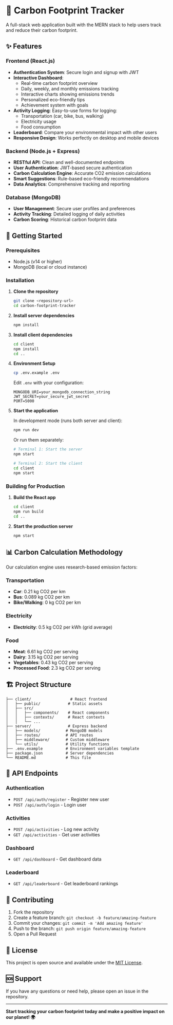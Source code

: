 
# 🌱 Carbon Footprint Tracker

A full-stack web application built with the MERN stack to help users track and reduce their carbon footprint.

## ✨ Features

### Frontend (React.js)
- **Authentication System**: Secure login and signup with JWT
- **Interactive Dashboard**: 
  - Real-time carbon footprint overview
  - Daily, weekly, and monthly emissions tracking
  - Interactive charts showing emissions trends
  - Personalized eco-friendly tips
  - Achievement system with goals
- **Activity Logging**: Easy-to-use forms for logging:
  - Transportation (car, bike, bus, walking)
  - Electricity usage
  - Food consumption
- **Leaderboard**: Compare your environmental impact with other users
- **Responsive Design**: Works perfectly on desktop and mobile devices

### Backend (Node.js + Express)
- **RESTful API**: Clean and well-documented endpoints
- **User Authentication**: JWT-based secure authentication
- **Carbon Calculation Engine**: Accurate CO2 emission calculations
- **Smart Suggestions**: Rule-based eco-friendly recommendations
- **Data Analytics**: Comprehensive tracking and reporting

### Database (MongoDB)
- **User Management**: Secure user profiles and preferences
- **Activity Tracking**: Detailed logging of daily activities
- **Carbon Scoring**: Historical carbon footprint data

## 🚀 Getting Started

### Prerequisites
- Node.js (v14 or higher)
- MongoDB (local or cloud instance)

### Installation

1. **Clone the repository**
   ```bash
   git clone <repository-url>
   cd carbon-footprint-tracker
   ```

2. **Install server dependencies**
   ```bash
   npm install
   ```

3. **Install client dependencies**
   ```bash
   cd client
   npm install
   cd ..
   ```

4. **Environment Setup**
   ```bash
   cp .env.example .env
   ```
   
   Edit `.env` with your configuration:
   ```
   MONGODB_URI=your_mongodb_connection_string
   JWT_SECRET=your_secure_jwt_secret
   PORT=5000
   ```

5. **Start the application**
   
   In development mode (runs both server and client):
   ```bash
   npm run dev
   ```
   
   Or run them separately:
   ```bash
   # Terminal 1: Start the server
   npm start
   
   # Terminal 2: Start the client
   cd client
   npm start
   ```

### Building for Production

1. **Build the React app**
   ```bash
   cd client
   npm run build
   cd ..
   ```

2. **Start the production server**
   ```bash
   npm start
   ```

## 📊 Carbon Calculation Methodology

Our calculation engine uses research-based emission factors:

### Transportation
- **Car**: 0.21 kg CO2 per km
- **Bus**: 0.089 kg CO2 per km  
- **Bike/Walking**: 0 kg CO2 per km

### Electricity
- **Electricity**: 0.5 kg CO2 per kWh (grid average)

### Food
- **Meat**: 6.61 kg CO2 per serving
- **Dairy**: 3.15 kg CO2 per serving
- **Vegetables**: 0.43 kg CO2 per serving
- **Processed Food**: 2.3 kg CO2 per serving

## 🏗️ Project Structure

```
├── client/                 # React frontend
│   ├── public/            # Static assets
│   ├── src/
│   │   ├── components/    # React components
│   │   ├── contexts/      # React contexts
│   │   └── ...
├── server/                # Express backend
│   ├── models/           # MongoDB models
│   ├── routes/           # API routes
│   ├── middleware/       # Custom middleware
│   └── utils/            # Utility functions
├── .env.example          # Environment variables template
├── package.json          # Server dependencies
└── README.md             # This file
```

## 🔗 API Endpoints

### Authentication
- `POST /api/auth/register` - Register new user
- `POST /api/auth/login` - Login user

### Activities
- `POST /api/activities` - Log new activity
- `GET /api/activities` - Get user activities

### Dashboard
- `GET /api/dashboard` - Get dashboard data

### Leaderboard
- `GET /api/leaderboard` - Get leaderboard rankings

## 🌟 Contributing

1. Fork the repository
2. Create a feature branch: `git checkout -b feature/amazing-feature`
3. Commit your changes: `git commit -m 'Add amazing feature'`
4. Push to the branch: `git push origin feature/amazing-feature`
5. Open a Pull Request

## 📄 License

This project is open source and available under the [MIT License](LICENSE).

## 🆘 Support

If you have any questions or need help, please open an issue in the repository.

---

**Start tracking your carbon footprint today and make a positive impact on our planet! 🌍**
